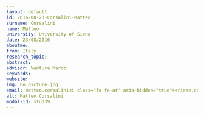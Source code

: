 ```yaml
---
layout: default 
id: 2016-08-23-Corsalini-Matteo
surname: Corsalini
name: Matteo
university: University of Siena
date: 23/08/2016
aboutme: 
from: Italy
research_topic: 
abstract: 
advisor: Ventura Marco
keywords: 
website: 
img: no_picture.jpg
email: matteo.corsalini<i class="fa fa-at" aria-hidden="true"></i>me.com
alt: Matteo Corsalini
modal-id: stud39
---
```

